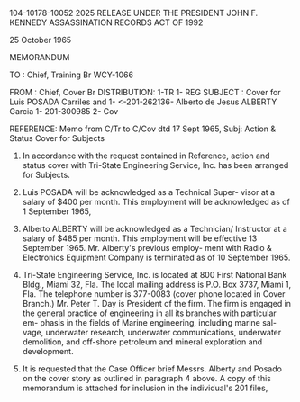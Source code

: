 104-10178-10052 2025 RELEASE UNDER THE PRESIDENT JOHN F. KENNEDY ASSASSINATION RECORDS ACT OF 1992

25 October 1965

MEMORANDUM

TO : Chief, Training Br WCY-1066

FROM : Chief, Cover Br DISTRIBUTION:
1-TR
1- REG
SUBJECT : Cover for Luis POSADA Carriles and 1- <-201-262136-
Alberto de Jesus ALBERTY Garcia 1- 201-300985
2- Cov

REFERENCE: Memo from C/Tr to C/Cov dtd 17 Sept 1965, Subj:
Action & Status Cover for Subjects

1. In accordance with the request contained in Reference,
action and status cover with Tri-State Engineering Service, Inc.
has been arranged for Subjects.

2. Luis POSADA will be acknowledged as a Technical Super-
visor at a salary of $400 per month. This employment will be
acknowledged as of 1 September 1965,

3. Alberto ALBERTY will be acknowledged as a Technician/
Instructor at a salary of $485 per month. This employment will
be effective 13 September 1965. Mr. Alberty's previous employ-
ment with Radio & Electronics Equipment Company is terminated as
of 10 September 1965.

4. Tri-State Engineering Service, Inc. is located at
800 First National Bank Bldg., Miami 32, Fla. The local mailing
address is P.O. Box 3737, Miami 1, Fla. The telephone number is
377-0083 (cover phone located in Cover Branch.) Mr. Peter T. Day
is President of the firm. The firm is engaged in the general
practice of engineering in all its branches with particular em-
phasis in the fields of Marine engineering, including marine sal-
vage, underwater research, underwater communications, underwater
demolition, and off-shore petroleum and mineral exploration and
development.

5. It is requested that the Case Officer brief Messrs. Alberty
and Posado on the cover story as outlined in paragraph 4 above. A
copy of this memorandum is attached for inclusion in the individual's
201 files,
